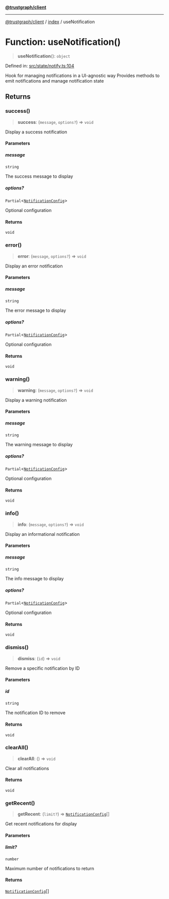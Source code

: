[**@trustgraph/client**](../../README.md)

***

[@trustgraph/client](../../README.md) / [index](../README.md) / useNotification

# Function: useNotification()

> **useNotification**(): `object`

Defined in: [src/state/notify.ts:104](https://github.com/trustgraph-ai/trustgraph-ts-client/blob/dd779923b4eaffccd17ba61aaee70d2766e28e49/src/state/notify.ts#L104)

Hook for managing notifications in a UI-agnostic way
Provides methods to emit notifications and manage notification state

## Returns

### success()

> **success**: (`message`, `options?`) => `void`

Display a success notification

#### Parameters

##### message

`string`

The success message to display

##### options?

`Partial`\<[`NotificationConfig`](../../types/interfaces/NotificationConfig.md)\>

Optional configuration

#### Returns

`void`

### error()

> **error**: (`message`, `options?`) => `void`

Display an error notification

#### Parameters

##### message

`string`

The error message to display

##### options?

`Partial`\<[`NotificationConfig`](../../types/interfaces/NotificationConfig.md)\>

Optional configuration

#### Returns

`void`

### warning()

> **warning**: (`message`, `options?`) => `void`

Display a warning notification

#### Parameters

##### message

`string`

The warning message to display

##### options?

`Partial`\<[`NotificationConfig`](../../types/interfaces/NotificationConfig.md)\>

Optional configuration

#### Returns

`void`

### info()

> **info**: (`message`, `options?`) => `void`

Display an informational notification

#### Parameters

##### message

`string`

The info message to display

##### options?

`Partial`\<[`NotificationConfig`](../../types/interfaces/NotificationConfig.md)\>

Optional configuration

#### Returns

`void`

### dismiss()

> **dismiss**: (`id`) => `void`

Remove a specific notification by ID

#### Parameters

##### id

`string`

The notification ID to remove

#### Returns

`void`

### clearAll()

> **clearAll**: () => `void`

Clear all notifications

#### Returns

`void`

### getRecent()

> **getRecent**: (`limit?`) => [`NotificationConfig`](../../types/interfaces/NotificationConfig.md)[]

Get recent notifications for display

#### Parameters

##### limit?

`number`

Maximum number of notifications to return

#### Returns

[`NotificationConfig`](../../types/interfaces/NotificationConfig.md)[]
